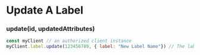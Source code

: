 # Update A Label

### update(id, updatedAttributes) <a href="update" id="update"></a>

```javascript
const myClient // an authorized client instance
myClient.label.update(123456789, { label: "New Label Name"}) // The label is updated in the servers
```

